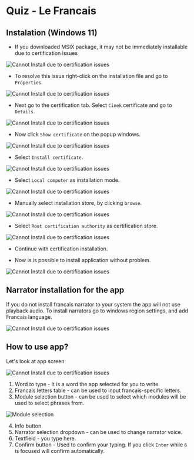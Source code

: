 # Quiz - Le Francais

## Instalation (Windows 11)

* If you downloaded MSIX package, it may not be immediately installable due to certification issues

![Cannot Install due to certification issues](.\Images\1.png)

* To resolve this issue right-click on the installation file and go to `Properties`.

![Cannot Install due to certification issues](.\Images\2.png)

* Next go to the certification tab. Select `Cinek` certificate and go to `Details`.

![Cannot Install due to certification issues](.\Images\3.png)

* Now click `Show certificate` on the popup windows.

![Cannot Install due to certification issues](.\Images\4.png)

* Select `Install certificate`.

![Cannot Install due to certification issues](.\Images\5.png)

* Select `Local computer` as installation mode.

![Cannot Install due to certification issues](.\Images\6.png)

* Manually select installation store, by clicking `browse`.

![Cannot Install due to certification issues](.\Images\7.png)

* Select `Root certification authority` as certification store.

![Cannot Install due to certification issues](.\Images\8.png)

* Continue with certification installation.

* Now is is possible to install application without problem.

![Cannot Install due to certification issues](.\Images\9.png)

## Narrator installation for the app

If you do not install francais narrator to your system the app will not use playback audio. To install narrators go to windows region settings, and add Francais language.

![Cannot Install due to certification issues](.\Images\13.png)

## How to use app?

Let's look at app screen

![Cannot Install due to certification issues](.\Images\10.png)

1. Word to type - It is a word the app selected for you to write.
2. Francais letters table - can be used to input francais-specific letters.
3. Module selection button - can be used to select which modules will be used to select phrases from.

![Module selection](.\Images\14.png)

4. Info button.
5. Narrator selection dropdown - can be used to change narrator voice.
6. Textfield - you type here.
7. Confirm button - Used to confirm your typing. If you click `Enter` while `6` is focused will confirm automatically.

